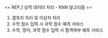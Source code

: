 << REP_1 성적 데이터 처리 - KNN 알고리즘 >>

1. 결측치 처리 및 이상치 처리
2. 수학 점수 입력 시 과학 점수 예측 서비스
3. 수학, 영어, 과학 점수 입력 시 합격여부 예측 서비스


